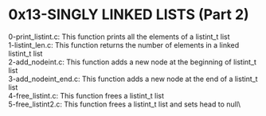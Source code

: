 # 0x13-SINGLY LINKED LISTS (Part 2)
0-print_listint.c: This function prints all the elements of a listint_t list\
1-listint_len.c: This function returns the number of elements in a linked listint_t list\
2-add_nodeint.c: This function adds a new node at the beginning of listint_t list\
3-add_nodeint_end.c: This function adds a new node at the end of a listint_t list\
4-free_listint.c: This function frees a listint_t list\
5-free_listint2.c: This function frees a listint_t list and sets head to null\
